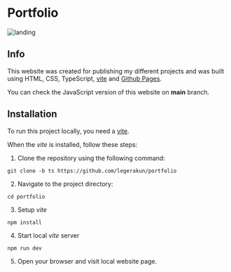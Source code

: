 # Portfolio

![landing](https://raw.githubusercontent.com/legerakun/portfolio/ts/assets/readme.png)

## Info

This website was created for publishing my different projects and was built using HTML, CSS, TypeScript, [vite](https://vitejs.dev/) and [Github Pages](https://pages.github.com/).

You can check the JavaScript version of this website on **main** branch.

## Installation

To run this project locally, you need a [vite](https://vitejs.dev/).

When the *vite* is installed, follow these steps:

1. Clone the repository using the following command:
   
```
git clone -b ts https://github.com/legerakun/portfolio
```

2. Navigate to the project directory:

```
cd portfolio
```

3. Setup *vite*

```
npm install
```

4. Start local *vite* server

```
npm run dev
```

5. Open your browser and visit local website page.
